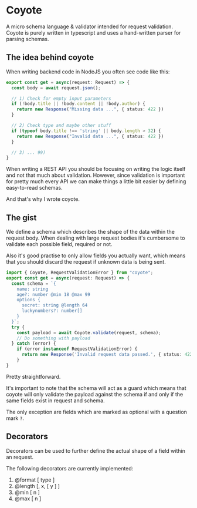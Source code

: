 # Coyote

A micro schema language & validator intended for request validation.
Coyote is purely written in typescript and uses a hand-written parser for parsing schemas.

## The idea behind coyote
When writing backend code in NodeJS you often see code like this:
```ts
export const get = async(request: Request) => {
  const body = await request.json();

  // 1) Check for empty input parameters
  if (!body.title || !body.content || !body.author) {
    return new Response("Missing data ...", { status: 422 })
  }

  // 2) Check type and maybe other stuff
  if (typeof body.title !== 'string' || body.length > 32) {
    return new Response("Invalid data ...", { status: 422 })
  }

  // 3) ... 99)
}
```
When writing a REST API you should be focusing on writing the logic itself and not that much about validation.
However, since validation is important for pretty much every API we can make things a little bit easier by defining easy-to-read schemas.

And that's why I wrote coyote.

## The gist
We define a schema which describes the shape of the data within the request body.
When dealing with large request bodies it's cumbersome to validate each possible field, required or not. 

Also it's good practise to only allow fields you actually want, which means that you should discard the request if unknown data is being sent.
```ts
import { Coyote, RequestValidationError } from "coyote";
export const get = async(request: Request) => {
  const schema = `{
    name: string
    age?: number @min 18 @max 99
    options {
      secret: string @length 64
      luckynumbers?: number[]
    }
  }`;
  try {
    const payload = await Coyote.validate(request, schema);
    // Do something with payload
  } catch (error) {
    if (error instanceof RequestValidationError) {
      return new Response('Invalid request data passed.', { status: 422 })
    }
}
```
Pretty straightforward.

It's important to note that the schema will act as a guard which means that coyote will only validate the payload against the schema if and only if the same fields exist in request and schema.

The only exception are fields which are marked as optional with a question mark `?`.

## Decorators
Decorators can be used to further define the actual shape of a field within an request.

The following decorators are currently implemented:
1) @format [ type ]
2) @length [, x, [ y ] ]
3) @min [ n ]
4) @max [ n ]